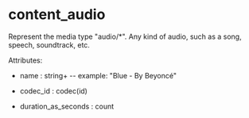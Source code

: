# content_audio

Represent the media type "audio/*". Any kind of audio, such as a song, speech, soundtrack, etc.

Attributes:

* name : string+ -- example: "Blue - By Beyoncé"

* codec_id : codec(id)

* duration_as_seconds : count
